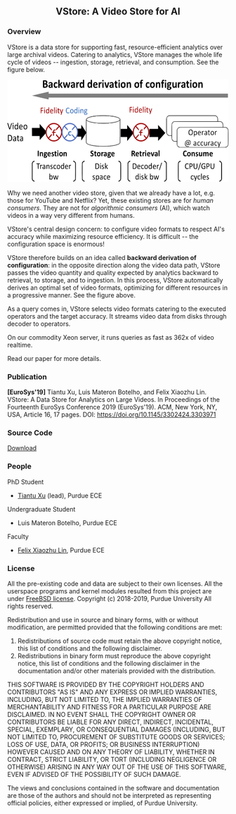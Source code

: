 ## <center>VStore: A Video Store for AI </center>

### Overview
VStore is a data store for supporting fast, resource-efficient analytics over large archival videos.
Catering to analytics, VStore manages the whole life cycle of videos -- ingestion, storage, retrieval, and consumption. See the figure below. 

<p align="center">
<img src="./concept.png" width="564" height="232">
</p>


Why we need another video store, given that we already have a lot, e.g. those for YouTube and Netflix? Yet, these existing stores are for *human consumers*. They are not for *algorithmic consumers* (AI), which watch videos in a way very different from humans. 



VStore's central design concern: to configure video formats to respect AI's accuracy while maximizing resource efficiency. It is difficult -- the configuration space is enormous! 

VStore therefore builds on an idea called **backward derivation of configuration**: in the opposite direction along the video data path, VStore passes the video quantity and quality expected by analytics backward to retrieval, to storage, and to ingestion. In this process, VStore automatically derives an optimal set of video formats, optimizing for different resources in a progressive manner. See the figure above. 

As a query comes in, VStore selects video formats catering to the executed operators and the target accuracy. It streams video data from disks through decoder to operators. 

On our commodity Xeon server, it runs queries as fast as 362x of video realtime.

Read our paper for more details. 

### Publication
**[EuroSys'19]**
Tiantu Xu, Luis Materon Botelho, and Felix Xiaozhu Lin. VStore: A Data Store for Analytics on Large Videos. In Proceedings of the Fourteenth EuroSys Conference 2019 (EuroSys'19). ACM, New York, NY, USA, Article 16, 17 pages. DOI: https://doi.org/10.1145/3302424.3303971

### Source Code
[Download](https://github.com/tiantuxu/VStore)

### People
PhD Student
* [Tiantu Xu](https://web.ics.purdue.edu/~xu944/) (lead), Purdue ECE

Undergraduate Student
* Luis Materon Botelho, Purdue ECE

Faculty
* [Felix Xiaozhu Lin](https://fxlin.github.io/), Purdue ECE

### License
All the pre-existing code and data are subject to their own licenses. All the userspace programs and kernel modules resulted from this project are under [FreeBSD license](https://opensource.org/licenses/BSD-2-Clause).
Copyright (c) 2018-2019, Purdue University
All rights reserved.

Redistribution and use in source and binary forms, with or without modification, are permitted provided that the following conditions are met:
1. Redistributions of source code must retain the above copyright notice, this list of conditions and the following disclaimer.
2. Redistributions in binary form must reproduce the above copyright notice, this list of conditions and the following disclaimer in the documentation and/or other materials provided with the distribution.

THIS SOFTWARE IS PROVIDED BY THE COPYRIGHT HOLDERS AND CONTRIBUTORS "AS IS" AND ANY EXPRESS OR IMPLIED WARRANTIES, INCLUDING, BUT NOT LIMITED TO, THE IMPLIED WARRANTIES OF MERCHANTABILITY AND FITNESS FOR A PARTICULAR PURPOSE ARE DISCLAIMED. IN NO EVENT SHALL THE COPYRIGHT OWNER OR CONTRIBUTORS BE LIABLE FOR ANY DIRECT, INDIRECT, INCIDENTAL, SPECIAL, EXEMPLARY, OR CONSEQUENTIAL DAMAGES (INCLUDING, BUT NOT LIMITED TO, PROCUREMENT OF SUBSTITUTE GOODS OR SERVICES; LOSS OF USE, DATA, OR PROFITS; OR BUSINESS INTERRUPTION) HOWEVER CAUSED AND ON ANY THEORY OF LIABILITY, WHETHER IN CONTRACT, STRICT LIABILITY, OR TORT (INCLUDING NEGLIGENCE OR OTHERWISE) ARISING IN ANY WAY OUT OF THE USE OF THIS SOFTWARE, EVEN IF ADVISED OF THE POSSIBILITY OF SUCH DAMAGE.

The views and conclusions contained in the software and documentation are those of the authors and should not be interpreted as representing official policies, either expressed or implied, of Purdue University.
